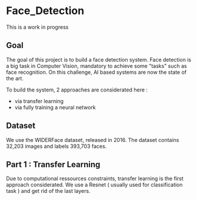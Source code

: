 # Face_Detection
This is a work in progress

## Goal 
The goal of this project is to build a face detection system.
Face detection is a big task in Computer Vision, mandatory to achieve some "tasks" such as face recognition.
On this challenge, AI based systems are now the state of the art.

To build the system, 2 approaches are considerated here : 
- via transfer learning
- via fully training a neural network

## Dataset 
We use the WIDERFace dataset, released in 2016. 
The dataset contains 32,203 images and labels 393,703 faces. 


## Part 1 : Transfer Learning
Due to computational ressources constraints, transfer learning is the first approach considerated. 
We use a Resnet ( usually used for classification task ) and get rid of the last layers. 